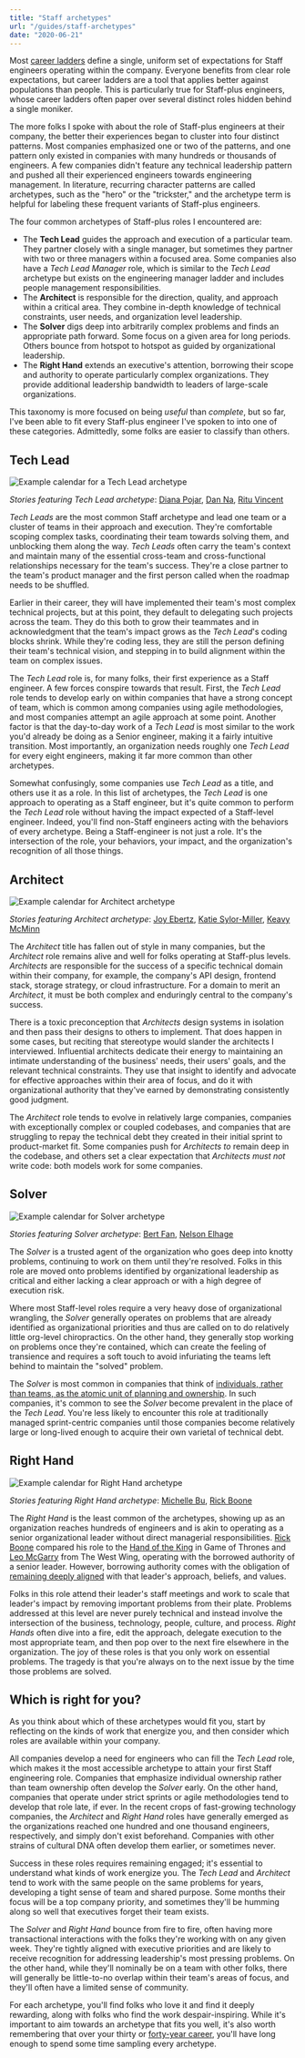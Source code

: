 ```yaml
---
title: "Staff archetypes"
url: "/guides/staff-archetypes"
date: "2020-06-21"
---
```


Most [career ladders](https://lethain.com/perf-management-system/) define a single, uniform set of expectations for Staff engineers
operating within the company.
Everyone benefits from clear role expectations, but career ladders are a tool that applies better against populations than people.
This is particularly true for Staff-plus engineers, whose career ladders often paper over several distinct roles hidden behind a single moniker.

The more folks I spoke with about the role of Staff-plus engineers at their company,
the better their experiences began to cluster into four distinct patterns.
Most companies emphasized one or two of the patterns, and one pattern only existed in companies with many hundreds or thousands of engineers.
A few companies didn't feature any technical leadership pattern and pushed all their experienced engineers towards engineering management.
In literature, recurring character patterns are called archetypes, such as the "hero" or the "trickster,"
and the archetype term is helpful for labeling these frequent variants of Staff-plus engineers.

The four common archetypes of Staff-plus roles I encountered are:

* The **Tech Lead** guides the approach and execution of a particular team. They partner closely with a single manager, but sometimes they partner with two or three managers within a focused area. Some companies also have a  _Tech Lead Manager_ role, which is similar to the _Tech Lead_ archetype but exists on the engineering manager ladder and includes people management responsibilities.
* The **Architect** is responsible for the direction, quality, and approach within a critical area. They combine in-depth knowledge of technical constraints, user needs, and organization level leadership.
* The **Solver** digs deep into arbitrarily complex problems and finds an appropriate path forward. Some focus on a given area for long periods. Others bounce from hotspot to hotspot as guided by organizational leadership.
* The **Right Hand** extends an executive's attention, borrowing their scope and authority to operate particularly complex organizations. They provide additional leadership bandwidth to leaders of large-scale organizations.

This taxonomy is more focused on being _useful_ than _complete_, but so far, I've been able to fit every Staff-plus engineer I've spoken to into one of these categories. Admittedly, some folks are easier to classify than others.


## Tech Lead

![Example calendar for a Tech Lead archetype](/archetypes//TechLeadCalendar.png)

_Stories featuring Tech Lead archetype_: [Diana Pojar](https://staffeng.com/stories/diana-pojar), [Dan Na](https://staffeng.com/stories/dan-na), [Ritu Vincent](https://staffeng.com/stories/ritu-vincent)

_Tech Leads_ are the most common Staff archetype and lead one team or a cluster of teams in their approach and execution. They're comfortable scoping complex tasks, coordinating their team towards solving them, and unblocking them along the way. _Tech Leads_ often carry the team's context and maintain many of the essential cross-team and cross-functional relationships necessary for the team's success. They're a close partner to the team's product manager and the first person called when the roadmap needs to be shuffled.

Earlier in their career, they will have implemented their team's most complex technical projects, but at this point, they default to delegating such projects across the team.
They do this both to grow their teammates and in acknowledgment that the team's impact grows as the _Tech Lead_'s coding blocks shrink.
While they're coding less, they are still the person defining their team's technical vision, and stepping in to
build alignment within the team on complex issues.


The _Tech Lead_ role is, for many folks, their first experience as a Staff engineer. A few forces conspire towards that result.
First, the _Tech Lead_ role tends to develop early on within companies that have a strong concept of team,
which is common among companies using agile methodologies, and most companies attempt an agile approach at some point.
Another factor is that the day-to-day work of a _Tech Lead_ is most similar to the work you'd already be doing as a Senior engineer, making it a fairly intuitive transition.
Most importantly, an organization needs roughly one _Tech Lead_ for every eight engineers, making it far more common than other archetypes.

Somewhat confusingly, some companies use _Tech Lead_ as a title, and others use it as a role.
In this list of archetypes, the _Tech Lead_ is one approach to operating as a Staff engineer,
but it's quite common to perform the _Tech Lead_ role without having the impact expected of a Staff-level engineer.
Indeed, you'll find non-Staff engineers acting with the behaviors of every archetype.
Being a Staff-engineer is not just a role.
It's the intersection of the role, your behaviors, your impact, and the organization's recognition of all those things.


## Architect

![Example calendar for Architect archetype](/archetypes//ArchitectCalendar.png)

_Stories featuring Architect archetype_: [Joy Ebertz](https://staffeng.com/stories/joy-ebertz), [Katie Sylor-Miller](https://staffeng.com/stories/katie-sylor-miller), [Keavy McMinn](https://staffeng.com/stories/keavy-mcminn)

The _Architect_ title has fallen out of style in many companies, but the _Architect_ role remains alive and well for folks operating at Staff-plus levels. _Architects_ are responsible for the success of a specific technical domain within their company, for example, the company's API design, frontend stack, storage strategy, or cloud infrastructure. For a domain to merit an _Architect_, it must be both complex and enduringly central to the company's success.

There is a toxic preconception that _Architects_ design systems in isolation and then pass their designs to others to implement.
That does happen in some cases, but reciting that stereotype would slander the architects I interviewed.
Influential architects dedicate their energy to maintaining an intimate understanding of the business' needs, their users' goals, and the relevant technical constraints.
They use that insight to identify and advocate for effective approaches within their area of focus,
and do it with organizational authority that they've earned by demonstrating consistently good judgment.

The _Architect_ role tends to evolve in relatively large companies,
companies with exceptionally complex or coupled codebases, and
companies that are struggling to repay the technical debt they created in their initial sprint to product-market fit.
Some companies push for _Architects to_ remain deep in the codebase, and others set a clear expectation that _Architects must not_ write code: both models work for some companies.


## Solver

![Example calendar for Solver archetype](/archetypes//SolverCalendar.png)

_Stories featuring Solver archetype_: [Bert Fan](https://staffeng.com/stories/bert-fan), [Nelson Elhage](https://staffeng.com/stories/nelson-elhage)

The _Solver_ is a trusted agent of the organization who goes deep into knotty problems, continuing to work on them until they're resolved. Folks in this role are moved onto problems identified by organizational leadership as critical and either lacking a clear approach or with a high degree of execution risk.

Where most Staff-level roles require a very heavy dose of organizational wrangling, the _Solver_ generally operates on problems that are already identified as organizational priorities and thus are called on to do relatively little org-level chiropractics. On the other hand, they generally stop working on problems once they're contained, which can create the feeling of transience and requires a soft touch to avoid infuriating the teams left behind to maintain the "solved" problem.

The _Solver_ is most common in companies that think of [individuals, rather than teams, as the atomic unit of planning and ownership](https://lethain.com/weak-and-strong-team-concepts/).
In such companies, it's common to see the _Solver_ become prevalent in the place of the _Tech Lead_.
You're less likely to encounter this role at traditionally managed sprint-centric companies until those companies become
relatively large or long-lived enough to acquire their own varietal of technical debt.


## Right Hand

![Example calendar for Right Hand archetype](/archetypes//RightHandCalendar.png)

_Stories featuring Right Hand archetype_: [Michelle Bu](https://staffeng.com/stories/michelle-bu), [Rick Boone](https://staffeng.com/stories/rick-boone)

The _Right Hand_ is the least common of the archetypes, showing up as an organization reaches hundreds of engineers and is akin to operating as a senior organizational leader without direct managerial responsibilities. [Rick Boone](https://staffeng.com/stories/rick-boone) compared his role to the [Hand of the King](https://awoiaf.westeros.org/index.php/Hand_of_the_King) in Game of Thrones and [Leo McGarry](https://westwing.fandom.com/wiki/Leo_McGarry) from The West Wing, operating with the borrowed authority of a senior leader. However, borrowing authority comes with the obligation of [remaining deeply aligned](https://lethain.com/staying-aligned-with-authority/) with that leader's approach, beliefs, and values.

Folks in this role attend their leader's staff meetings and work to scale that leader's impact by removing important problems from their plate. Problems addressed at this level are never purely technical and instead involve the intersection of the business, technology, people, culture, and process. _Right Hands_ often dive into a fire, edit the approach, delegate execution to the most appropriate team, and then pop over to the next fire elsewhere in the organization. The joy of these roles is that you only work on essential problems. The tragedy is that you're always on to the next issue by the time those problems are solved.


## Which is right for you?

As you think about which of these archetypes would fit you, start by reflecting on the kinds of work that energize you,
and then consider which roles are available within your company.

All companies develop a need for engineers who can fill the _Tech Lead_ role, which makes it the most accessible archetype to attain your first Staff engineering role.
Companies that emphasize individual ownership rather than team ownership often develop the _Solver_ early.
On the other hand, companies that operate under strict sprints or agile methodologies tend to develop that role late, if ever.
In the recent crops of fast-growing technology companies, the _Architect_ and _Right Hand_ roles have generally emerged as the organizations reached one hundred and one thousand engineers,
respectively, and simply don't exist beforehand. Companies with other strains of cultural DNA often develop them earlier, or sometimes never.

Success in these roles requires remaining engaged; it's essential to understand what kinds of work energize you. The _Tech Lead_ and _Architect_ tend to work with the same people on the same problems for years, developing a tight sense of team and shared purpose.
Some months their focus will be a top company priority, and sometimes they'll be humming along so well that executives forget their team exists.

The _Solver_ and _Right Hand_ bounce from fire to fire, often having more transactional interactions with the folks they're working with on any given week. They're tightly aligned with executive priorities and are likely to receive recognition for addressing leadership's most pressing problems. On the other hand, while they'll nominally be on a team with other folks, there will generally be little-to-no overlap within their team's areas of focus, and they'll often have a limited sense of community.

For each archetype, you'll find folks who love it and find it deeply rewarding, along with folks who find the work despair-inspiring. While it's important to aim towards an archetype that fits you well, it's also worth remembering that over your thirty or [forty-year career](https://lethain.com/forty-year-career/), you'll have long enough to spend some time sampling every archetype.
